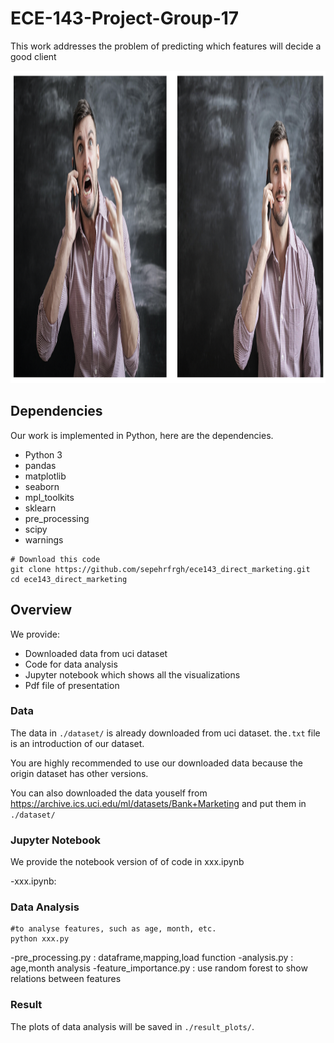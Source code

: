 # ECE-143-Project-Group-17

This work addresses the problem of predicting which features will decide a good client
<br>
<p align="center">
    <img src='together.png' height="500" >
</p>

## Dependencies
Our work is implemented in Python, here are the dependencies.

- Python 3
- pandas
- matplotlib
- seaborn
- mpl_toolkits
- sklearn
- pre_processing
- scipy
- warnings

```shell
# Download this code
git clone https://github.com/sepehrfrgh/ece143_direct_marketing.git
cd ece143_direct_marketing
```

## Overview
We provide:
- Downloaded data from uci dataset
- Code for data analysis
- Jupyter notebook which shows all the visualizations
- Pdf file of presentation

### Data
The data in `./dataset/` is already downloaded from uci dataset. the`.txt` file is an introduction of our dataset.

You are highly recommended to use our downloaded data because the origin dataset has other versions.

You can also downloaded the data youself from https://archive.ics.uci.edu/ml/datasets/Bank+Marketing and put them in `./dataset/`


### Jupyter Notebook
We provide the notebook version of of code in xxx.ipynb

-xxx.ipynb: 

### Data Analysis

```shell
#to analyse features, such as age, month, etc.
python xxx.py
```

-pre_processing.py : dataframe,mapping,load function
-analysis.py : age,month analysis
-feature_importance.py : use random forest to show relations between features

### Result 
The plots of data analysis will be saved in `./result_plots/`.




